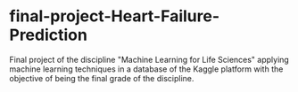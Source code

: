 # final-project-Heart-Failure-Prediction
Final project of the discipline "Machine Learning for Life Sciences" applying machine learning techniques in a database of the Kaggle platform with the objective of being the final grade of the discipline.
